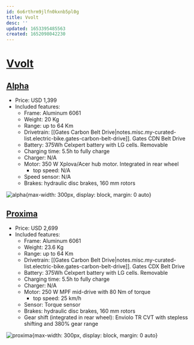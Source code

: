 ```yaml
---
id: 6o6rthrm9jlfn0kxnb5pl0g
title: Vvolt
desc: ''
updated: 1653395485563
created: 1652098042230
---
```

# [Vvolt](https://vvolt.com/)

## [Alpha](https://vvolt.com/products/alpha)

- Price: USD 1,399
- Included features:
    - Frame: Aluminum 6061
    - Weight: 20 Kg
    - Range: up to 64 Km
    - Drivetrain: [[Gates Carbon Belt Drive|notes.misc.my-curated-list.electric-bike.gates-carbon-belt-drive]]. Gates CDN Belt Drive
    - Battery: 375Wh Celxpert battery with LG cells. Removable
    - Charging time: 5.5h to fully charge
    - Charger: N/A
    - Motor: 350 W Xplova/Acer hub motor. Integrated in rear wheel
        - top speed: N/A
    - Speed sensor: N/A
    - Brakes: hydraulic disc brakes, 160 mm rotors

![alpha](https://cdn.shopify.com/s/files/1/0554/7225/9234/products/Alpha1_1200x.jpg?v=1651092292){max-width: 300px, display: block, margin: 0 auto}

## [Proxima](https://vvolt.com/products/proxima)

- Price: USD 2,699
- Included features:
    - Frame: Aluminum 6061
    - Weight: 23.6 Kg
    - Range: up to 64 Km
    - Drivetrain: [[Gates Carbon Belt Drive|notes.misc.my-curated-list.electric-bike.gates-carbon-belt-drive]]. Gates CDX Belt Drive
    - Battery: 375Wh Celxpert battery with LG cells. Removable
    - Charging time: 5.5h to fully charge
    - Charger: N/A
    - Motor: 250 W MPF mid-drive with 80 Nm of torque
        - top speed: 25 km/h
    - Sensor: Torque sensor
    - Brakes: hydraulic disc brakes, 160 mm rotors
    - Gear shift (integrated in rear wheel): Enviolo TR CVT with stepless shifting and 380% gear range

![proxima](https://cdn.shopify.com/s/files/1/0554/7225/9234/products/Proxima1_1200x.jpg?v=1651096204){max-width: 300px, display: block, margin: 0 auto}